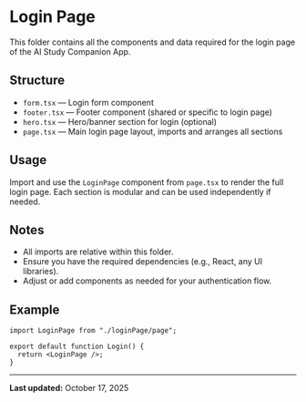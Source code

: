 # Login Page

This folder contains all the components and data required for the login page of the AI Study Companion App.

## Structure

- `form.tsx` — Login form component
- `footer.tsx` — Footer component (shared or specific to login page)
- `hero.tsx` — Hero/banner section for login (optional)
- `page.tsx` — Main login page layout, imports and arranges all sections

## Usage

Import and use the `LoginPage` component from `page.tsx` to render the full login page. Each section is modular and can be used independently if needed.

## Notes

- All imports are relative within this folder.
- Ensure you have the required dependencies (e.g., React, any UI libraries).
- Adjust or add components as needed for your authentication flow.

## Example

```tsx
import LoginPage from "./loginPage/page";

export default function Login() {
  return <LoginPage />;
}
```

---

**Last updated:** October 17, 2025
